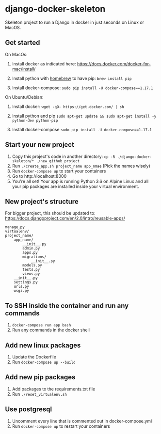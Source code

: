 # django-docker-skeleton
Skeleton project to run a Django in docker in just seconds
on Linux or MacOS.

## Get started

On MacOs:
1. Install docker as indicated here:
https://docs.docker.com/docker-for-mac/install/

2. Install python with [homebrew](https://brew.sh) to have pip:
`brew install pip`

3. Install docker-compose:
`sudo pip install -U docker-compose==1.17.1`


On Ubuntu/Debian:
1. Install docker:
`wget -qO- https://get.docker.com/ | sh`

2. Install python and pip
`sudo apt-get update && sudo apt-get install -y python-dev python-pip`

3. Install docker-compose
`sudo pip install -U docker-compose==1.17.1`

## Start your new project

1. Copy this project's code in another directory:
   `cp -R ./django-docker-skeleton/* ./new_github_project`
2. Run `./create_app.sh project_name app_nmae` (Pick the names wisely)
3. Run `docker-compose up` to start your containers
4. Go to http://localhost:8000
5. You're all set! Your app is running Python 3.6 on Alpine Linux and all
your pip packages are installed inside your virtual environment.

## New project's structure

For bigger project, this should be updated to:
https://docs.djangoproject.com/en/2.0/intro/reusable-apps/

```
manage.py
virtualenv/
project_name/
    app_name/
        __init__.py
        admin.py
        apps.py
        migrations/
            __init__.py
        models.py
        tests.py
        views.py
    __init__.py
    settings.py
    urls.py
    wsgi.py
```

## To SSH inside the container and run any commands

1. `docker-compose run app bash`
2. Run any commands in the docker shell

## Add new linux packages

1. Update the Dockerfile
2. Run `docker-compose up --build`

## Add new pip packages

1. Add packages to the requirements.txt file
2. Run `./reset_virtualenv.sh`

## Use postgresql

1. Uncomment every line that is commented out in docker-compose.yml
2. Run `docker-compose up` to restart your containers
